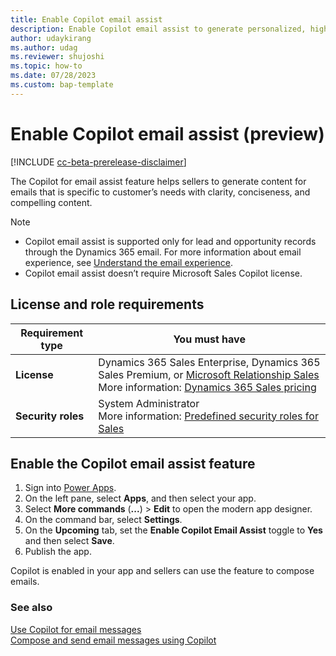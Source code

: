 ```yaml
---
title: Enable Copilot email assist
description: Enable Copilot email assist to generate personalized, high-quality emails tailored to specific needs.
author: udaykirang
ms.author: udag
ms.reviewer: shujoshi
ms.topic: how-to 
ms.date: 07/28/2023
ms.custom: bap-template 
---
```


# Enable Copilot email assist (preview)

[!INCLUDE [cc-beta-prerelease-disclaimer](../includes/cc-beta-prerelease-disclaimer.md)]

The Copilot for email assist feature helps sellers to generate content for emails that is specific to customer’s needs with clarity, conciseness, and compelling content.

> [!NOTE]
> - Copilot email assist is supported only for lead and opportunity records through the Dynamics 365 email. For more information about email experience, see [Understand the email experience](/power-apps/user/view-create-email).
> - Copilot email assist doesn’t require Microsoft Sales Copilot license.

## License and role requirements

| Requirement type | You must have |
|-----------------------|---------|
| **License** | Dynamics 365 Sales Enterprise, Dynamics 365 Sales Premium, or [Microsoft Relationship Sales](https://dynamics.microsoft.com/sales/relationship-sales/)<br>More information: [Dynamics 365 Sales pricing](https://dynamics.microsoft.com/sales/pricing/) |
| **Security roles** | System Administrator<br>More information: [Predefined security roles for Sales](security-roles-for-sales.md) |

## Enable the Copilot email assist feature

1.	Sign into [Power Apps](https://make.powerapps.com/).
2.	On the left pane, select **Apps**, and then select your app.
3.	Select **More commands** (**...**) > **Edit** to open the modern app designer.
4.	On the command bar, select **Settings**.
5.	On the **Upcoming** tab, set the **Enable Copilot Email Assist** toggle to **Yes** and then select **Save**.
6.	Publish the app.

Copilot is enabled in your app and sellers can use the feature to compose emails. 

### See also

[Use Copilot for email messages](use-copilot-email.md)  
[Compose and send email messages using Copilot](compose-send-email-copilot.md)
